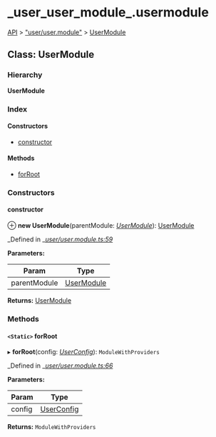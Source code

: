 # \_user\_user\_module\_.usermodule

[API](../../api-1.md) &gt; ["user/user.module"](../modules/_user_user_module_.md) &gt; [UserModule](_user_user_module_.usermodule.md)

## Class: UserModule

### Hierarchy

**UserModule**

### Index

#### Constructors

* [constructor](_user_user_module_.usermodule.md#constructor)

#### Methods

* [forRoot](_user_user_module_.usermodule.md#forroot)

### Constructors

#### constructor

⊕ **new UserModule**\(parentModule: [_UserModule_](_user_user_module_.usermodule.md)\): [UserModule](_user_user_module_.usermodule.md)

_Defined in _[_user/user.module.ts:59_](https://github.com/authumn/authumn-angular/blob/93ce399/projects/authumn-angular/src/user/user.module.ts#L59)

**Parameters:**

| Param | Type |
| --- | --- |
| parentModule | [UserModule](_user_user_module_.usermodule.md) |

**Returns:** [UserModule](_user_user_module_.usermodule.md)

### Methods

#### `<Static>` forRoot

▸ **forRoot**\(config: [_UserConfig_](_user_user_config_.userconfig.md)\): `ModuleWithProviders`

_Defined in _[_user/user.module.ts:66_](https://github.com/authumn/authumn-angular/blob/93ce399/projects/authumn-angular/src/user/user.module.ts#L66)

**Parameters:**

| Param | Type |
| --- | --- |
| config | [UserConfig](_user_user_config_.userconfig.md) |

**Returns:** `ModuleWithProviders`

